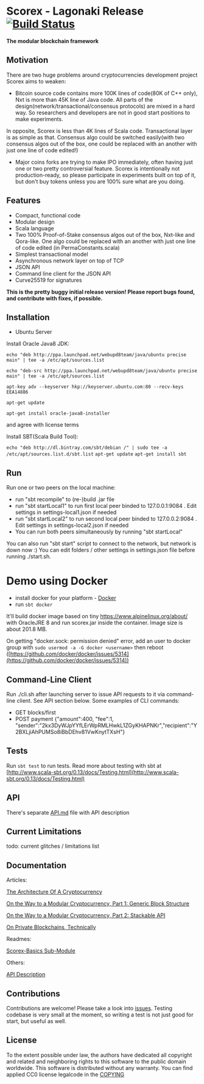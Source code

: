 Scorex - Lagonaki Release [![Build Status](http://scorextech.gq:8080/buildStatus/icon?job=Scorex-lagonaki)](http://scorextech.gq:8080/job/Scorex-lagonaki)
=========================

**The modular blockchain framework**

Motivation
----------

There are two huge problems around cryptocurrencies development project Scorex aims to weaken:

* Bitcoin source code contains more 100K lines of code(80K of C++ only), Nxt is more than 45K
 line of Java code. All parts of the design(network/transactional/consensus protocols) are mixed in a hard way.
 So researchers and developers are not in good start positions to make experiments.

 In opposite, Scorex is less than 4K lines of Scala code. Transactional layer is as simple as that. Consensus algo
 could be switched easily(with two consensus algos out of the box, one could be replaced with an another with
  just one line of code edited!)

* Major coins forks are trying to make IPO immediately, often having just one or two pretty controversial
 feature. Scorex is intentionally not production-ready, so please participate in experiments built on top of it,
 but don't buy tokens unless you are 100% sure what are you doing.

Features
--------

* Compact, functional code
* Modular design
* Scala language
* Two 100% Proof-of-Stake consensus algos out of the box, Nxt-like and Qora-like. One algo could be replaced
with an another with just one line of code edited (in PermaConstants.scala)
* Simplest transactional model
* Asynchronous network layer on top of TCP
* JSON API
* Command line client for the JSON API
* Curve25519 for signatures


**This is the pretty buggy initial release version! Please report bugs found, and contribute with
fixes, if possible.**

Installation
------------

* Ubuntu Server

Install Oracle Java8 JDK:

`echo "deb http://ppa.launchpad.net/webupd8team/java/ubuntu precise main" | tee -a /etc/apt/sources.list`

`echo "deb-src http://ppa.launchpad.net/webupd8team/java/ubuntu precise main" | tee -a /etc/apt/sources.list`

`apt-key adv --keyserver hkp://keyserver.ubuntu.com:80 --recv-keys EEA14886`

`apt-get update`

`apt-get install oracle-java8-installer`

and agree with license terms

Install SBT(Scala Build Tool):

`echo "deb http://dl.bintray.com/sbt/debian /" | sudo tee -a /etc/apt/sources.list.d/sbt.list`
`apt-get update`
`apt-get install sbt`

Run
---

Run one or two peers on the local machine:


* run "sbt recompile" to (re-)build .jar file
* run "sbt startLocal1" to run first local peer binded to 127.0.0.1:9084 . Edit settings in settings-local1.json
   if needed
* run "sbt startLocal2" to run second local peer binded to 127.0.0.2:9084 . Edit settings in settings-local2.json
   if needed
* You can run both peers simultaneously by running "sbt startLocal"


You can also run "sbt start" script to connect to the network, but network is down now :)
You can edit folders / other settings in settings.json file before running ./start.sh.


# Demo using Docker

* install docker for your platform - [Docker](https://docs.docker.com)
* run ```sbt docker```

It'll build docker image based on tiny https://www.alpinelinux.org/about/ with OracleJRE 8
and run scorex.jar inside the container. Image size is about 201.8 MB.

On getting "docker.sock: permission denied" error, add an user to docker group with `sudo usermod -a -G docker <username>`
 then reboot ([https://github.com/docker/docker/issues/5314](https://github.com/docker/docker/issues/5314))


Command-Line Client
-------------------

Run ./cli.sh after launching server to issue API requests to it via command-line client. See API section below.
Some examples of CLI commands:

 * GET blocks/first
 * POST payment {"amount":400, "fee":1, "sender":"2kx3DyWJpYYfLErWpRMLHwkL1ZGyKHAPNKr","recipient":"Y2BXLjiAhPUMSo8iBbDEhv81VwKnytTXsH"}


Tests
---

Run `sbt test` to run tests.
Read more about testing with sbt at [http://www.scala-sbt.org/0.13/docs/Testing.html](http://www.scala-sbt.org/0.13/docs/Testing.html)

API
---

There's separate [API.md](docs/API.md) file with API description


Current Limitations
-------------------

todo: current glitches / limitations list


Documentation
--------------

Articles:

[The Architecture Of A Cryptocurrency](docs/components.md)

[On the Way to a Modular Cryptocurrency, Part 1: Generic Block Structure](docs/modular1.md)

[On the Way to a Modular Cryptocurrency, Part 2: Stackable API](docs/modular2.md)

[On Private Blockchains, Technically](docs/private-chains.md)

Readmes:

[Scorex-Basics Sub-Module](scorex-basics/README.md)

Others:

[API Description](docs/API.md)



Contributions
-------------

Contributions are welcome! Please take a look into [issues](https://github.com/ConsensusResearch/Scorex-Lagonaki/issues).
 Testing codebase is very small at the moment, so writing a test is not just good for start, but useful as well.

License
-------

To the extent possible under law, the authors have dedicated all copyright and related and neighboring
rights to this software to the public domain worldwide. This software is distributed without any warranty.
You can find applied CC0 license legalcode in the [COPYING](COPYING)
